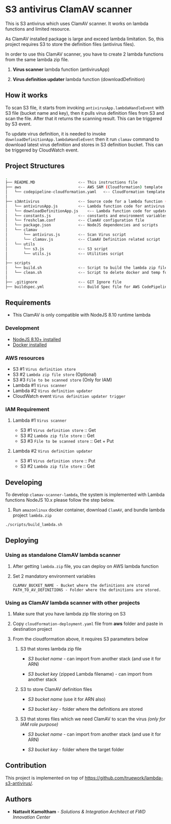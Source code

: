 # S3 antivirus ClamAV scanner

This is S3 antivirus which uses ClamAV scanner. It works on lambda functions and limited resource.

As ClamAV installed package is large and exceed lambda limitation. So, this project requires S3 to store the definition files (antivirus files).

In order to use this ClamAV scanner, you have to create 2 lambda functions from the same lambda zip file.

1. **Virus scanner** lambda function (antivirusApp)

2. **Virus definition updater** lambda function (downloadDefinition)

## How it works

To scan S3 file, it starts from invoking `antivirusApp.lambdaHandleEvent` with S3 file (bucket name and key), then it pulls virus definition files from S3 and scan the file. After that it returns the scanning result. This can be triggered by S3 event.

To update virus definition, it is needed to invoke `downloadDefinitionApp.lambdaHandleEvent` then it run `clamav` command to download latest virus definition and stores in S3 definition bucket. This can be triggered by CloudWatch event.

## Project Structures

```bash
.
├── README.MD                   <-- This instructions file
├── aws                         <-- AWS SAM (Cloudformation) template
│   └── codepipeline-cloudformation.yaml   <-- CloudFormation template to create CI/CD Pipeline for this project
│
├── s3Antivirus                 <-- Source code for a lambda function (NodeJS 8.10)
│   └── antivirusApp.js         <-- Lambda function code for antivirus part
│   └── downloadDefinitionApp.js    <-- Lambda function code for update definition part
│   └── constants.js            <-- constants and environment variables
│   └── freshclam.conf          <-- ClamAV configuration file
│   └── package.json            <-- NodeJS dependencies and scripts
│   └── clamav
│       └── antivirus.js        <-- Scan Virus script
│       └── clamav.js           <-- ClamAV Definition related script
│   └── utils
│       └── s3.js               <-- S3 script
│       └── utils.js            <-- Utilities script
│
├── scripts
│   └── build.sh                <-- Script to build the lambda zip file with ClamAV binary files
│   └── clean.sh                <-- Script to delete docker and temp folders
│
├── .gitignore                  <-- GIT Ignore file
├── buildspec.yml               <-- Build Spec file for AWS CodePipeline
```

## Requirements

-   This ClamAV is only compatible with NodeJS 8.10 runtime lambda

### Development

-   [NodeJS 8.10+ installed](https://nodejs.org/en/download/releases/)
-   [Docker installed](https://www.docker.com/community-edition)

### AWS resources

-   S3 #1 `Virus definition store`
-   S3 #2 `Lambda zip file store` (Optional)
-   S3 #3 `File to be scanned store` (Only for IAM)
-   Lambda #1 `Virus scanner`
-   Lambda #2 `Virus definition updater`
-   CloudWatch event `Virus definition updater trigger`

### IAM Requirement

1. Lambda #1 `Virus scanner`

    - S3 #1 `Virus definition store` :: Get
    - S3 #2 `Lambda zip file store` :: Get
    - S3 #3 `File to be scanned store` :: Get + Put

2. Lambda #2 `Virus definition updater`
    - S3 #1 `Virus definition store` :: Put
    - S3 #2 `Lambda zip file store` :: Get

## Developing

To develop `clamav-scanner-lambda`, the system is implemented with Lambda functions NodeJS 10.x please follow the step below.

1. Run `amazonlinux` docker container, download `ClamAV`, and bundle lambda project `lambda.zip`

```sh
./scripts/build_lambda.sh
```

## Deploying

### Using as standalone ClamAV lambda scanner

1.  After getting `lambda.zip` file, you can deploy on AWS lambda function

2.  Set 2 mandatory environment variables

        CLAMAV_BUCKET_NAME - Bucket where the definitions are stored
        PATH_TO_AV_DEFINITIONS - Folder where the definitions are stored.

### Using as ClamAV lambda scanner with other projects

1.  Make sure that you have lambda zip file storing on S3

2.  Copy `cloudformation-deployment.yaml` file from **aws** folder and paste in destination project

3.  From the cloudformation above, it requires S3 parameters below

    1.  S3 that stores lambda zip file

        -   _S3 bucket name_ - can import from another stack (and use it for ARN)

        -   _S3 bucket key_ (zipped Lambda filename) - can import from another stack

    2.  S3 to store ClamAV definition files

        -   _S3 bucket name_ (use it for ARN also)

        -   _S3 bucket key_ - folder where the definitions are stored

    3.  S3 that stores files which we need ClamAV to scan the virus _(only for IAM role purpose)_

        -   _S3 bucket name_ - can import from another stack (and use it for ARN)

        -   _S3 bucket key_ - folder where the target folder

## Contribution

This project is implemented on top of https://github.com/truework/lambda-s3-antivirus/.

## Authors

-   **Nattavit Kamoltham** - _Solutions & Integration Architect at FWD Innovation Center_
